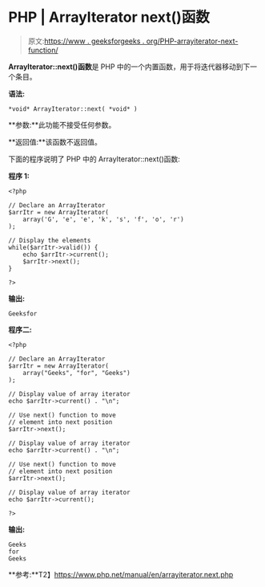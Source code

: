 # PHP | ArrayIterator next()函数

> 原文:[https://www . geeksforgeeks . org/PHP-arrayiterator-next-function/](https://www.geeksforgeeks.org/php-arrayiterator-next-function/)

**ArrayIterator::next()函数**是 PHP 中的一个内置函数，用于将迭代器移动到下一个条目。

**语法:**

```
*void* ArrayIterator::next( *void* )
```

**参数:**此功能不接受任何参数。

**返回值:**该函数不返回值。

下面的程序说明了 PHP 中的 ArrayIterator::next()函数:

**程序 1:**

```
<?php

// Declare an ArrayIterator
$arrItr = new ArrayIterator(
    array('G', 'e', 'e', 'k', 's', 'f', 'o', 'r')
);

// Display the elements
while($arrItr->valid()) {
    echo $arrItr->current();
    $arrItr->next();
}

?>
```

**输出:**

```
Geeksfor

```

**程序二:**

```
<?php

// Declare an ArrayIterator
$arrItr = new ArrayIterator(
    array("Geeks", "for", "Geeks")
);

// Display value of array iterator
echo $arrItr->current() . "\n";

// Use next() function to move
// element into next position
$arrItr->next();

// Display value of array iterator
echo $arrItr->current() . "\n";

// Use next() function to move
// element into next position
$arrItr->next();

// Display value of array iterator
echo $arrItr->current();

?>
```

**输出:**

```
Geeks
for
Geeks

```

**参考:**T2】https://www.php.net/manual/en/arrayiterator.next.php